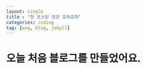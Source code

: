 ```yaml
---
layout: single
title : "첫 포스팅 임당 호하호하"
categories: coding
tag: [ang, blog, jekyll]
---
```


# 오늘 처음 블로그를 만들었어요.